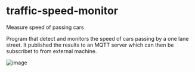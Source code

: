 # traffic-speed-monitor
Measure speed of passing cars

Program that detect and monitors the speed of cars passing by a one lane street. It published the results to an MQTT server which can then be subscribet to from external machine.


![image](https://user-images.githubusercontent.com/54184145/125330546-c550af00-e2fb-11eb-91fa-e622fdc86e1d.png)
